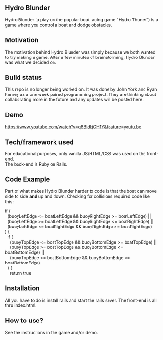 ## Hydro Blunder
Hydro Blunder (a play on the popular boat racing game "Hydro Thuner") is a game where you control a boat and dodge obstacles.

## Motivation
The motivation behind Hydro Blunder was simply because we both wanted to try making a game. After a few minutes of brainstorming, Hydro Blunder was what we decided on.

## Build status
This repo is no longer being worked on. It was done by John York and Ryan Farney as a one week paired programming project. They are thinking about collaborating more in the future and any updates will be posted here.

## Demo
https://www.youtube.com/watch?v=q8BldkjGH1Y&feature=youtu.be

## Tech/framework used
For educational purposes, only vanilla JS/HTML/CSS was used on the front-end.<br/>
The back-end is Ruby on Rails.

## Code Example
Part of what makes Hydro Blunder harder to code is that the boat can move side to side **and** up and down. Checking for collisions required code like this:

if (<br/>
&nbsp;&nbsp;(buoyLeftEdge <= boatLeftEdge && buoyRightEdge >= boatLeftEdge) ||<br/>
&nbsp;&nbsp;(buoyLeftEdge >= boatLeftEdge && buoyRightEdge <= boatRightEdge) ||<br/>
&nbsp;&nbsp;(buoyLeftEdge <= boatRightEdge && buoyRightEdge >= boatRightEdge)<br/>
) {<br/>
&nbsp;&nbsp;if (<br/>
&nbsp;&nbsp;&nbsp;&nbsp;(buoyTopEdge <= boatTopEdge && buoyBottomEdge >= boatTopEdge) ||<br/>
&nbsp;&nbsp;&nbsp;&nbsp;(buoyTopEdge >= boatTopEdge && buoyBottomEdge <= boatBottomEdge) ||<br/>
&nbsp;&nbsp;&nbsp;&nbsp;(buoyTopEdge <= boatBottomEdge && buoyBottomEdge >= boatBottomEdge)<br/>
&nbsp;&nbsp;) {<br/>
&nbsp;&nbsp;&nbsp;&nbsp;return true

## Installation
All you have to do is install rails and start the rails sever. The front-end is all thru index.html.

## How to use?
See the instructions in the game and/or demo.

